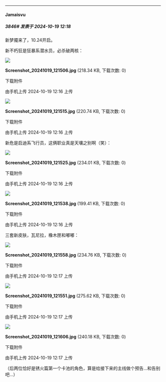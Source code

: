 ﻿
*****

####  Jamaisvu  
##### 3846#       发表于 2024-10-19 12:18

新梦魇来了，10.24开启。

新不朽狂是狂暴系潜水员，必杀破两核：

<img src="https://img.saraba1st.com/forum/202410/19/121618vstryghr0jlrwp0p.jpg" referrerpolicy="no-referrer">

<strong>Screenshot_20241019_121506.jpg</strong> (218.34 KB, 下载次数: 0)

下载附件

由手机上传
2024-10-19 12:16 上传

<img src="https://img.saraba1st.com/forum/202410/19/121619x828w2obiw4b2bg4.jpg" referrerpolicy="no-referrer">

<strong>Screenshot_20241019_121515.jpg</strong> (220.74 KB, 下载次数: 0)

下载附件

由手机上传
2024-10-19 12:16 上传

新危是启迪系飞行员，这俩职业真是天壤之别啊（笑）：

<img src="https://img.saraba1st.com/forum/202410/19/121648ea2z6u260z38apqc.jpg" referrerpolicy="no-referrer">

<strong>Screenshot_20241019_121525.jpg</strong> (234.01 KB, 下载次数: 0)

下载附件

由手机上传
2024-10-19 12:16 上传

<img src="https://img.saraba1st.com/forum/202410/19/121648fhplyny6sn35nrfb.jpg" referrerpolicy="no-referrer">

<strong>Screenshot_20241019_121538.jpg</strong> (199.41 KB, 下载次数: 0)

下载附件

由手机上传
2024-10-19 12:16 上传

三套新皮肤，瓦尼拉，橡木匣和嘟嘟：

<img src="https://img.saraba1st.com/forum/202410/19/121715ophww8599xgw9zdl.jpg" referrerpolicy="no-referrer">

<strong>Screenshot_20241019_121558.jpg</strong> (234.76 KB, 下载次数: 0)

下载附件

由手机上传
2024-10-19 12:17 上传

<img src="https://img.saraba1st.com/forum/202410/19/121715l532xuff2fk3k3v3.jpg" referrerpolicy="no-referrer">

<strong>Screenshot_20241019_121551.jpg</strong> (275.62 KB, 下载次数: 0)

下载附件

由手机上传
2024-10-19 12:17 上传

<img src="https://img.saraba1st.com/forum/202410/19/121715c8qa58jax5sds83j.jpg" referrerpolicy="no-referrer">

<strong>Screenshot_20241019_121606.jpg</strong> (240.18 KB, 下载次数: 0)

下载附件

由手机上传
2024-10-19 12:17 上传

（后两位恰好是锈火篇第一个卡池的角色，算是给接下来的主线做个预告...和告别吧...）

